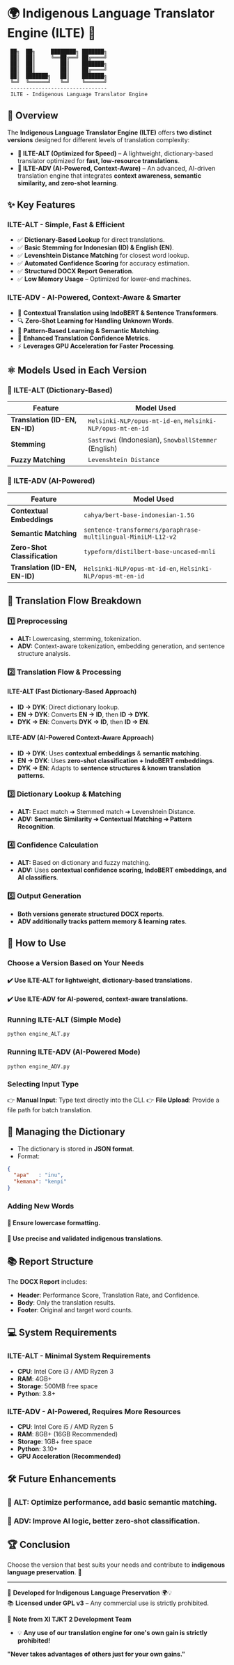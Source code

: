 # 🌍 Indigenous Language Translator Engine (ILTE) 🌿

```
 ██╗  ██╗     ████████╗ ███████╗
 ██║  ██║     ╚══██╔══╝ ██╔════╝
 ██║  ██║        ██║    ███████╗  
 ██║  ██║        ██║    ██╔════╝  
 ██║  ███████╗   ██║    ███████╗
 ╚═╝  ╚══════╝   ╚═╝    ╚══════╝
 -------------------------------
 ILTE - Indigenous Language Translator Engine
```

## 📌 Overview
The **Indigenous Language Translator Engine (ILTE)** offers **two distinct versions** designed for different levels of translation complexity:

- **🌱 ILTE-ALT (Optimized for Speed)** – A lightweight, dictionary-based translator optimized for **fast, low-resource translations**.
- **🧠 ILTE-ADV (AI-Powered, Context-Aware)** – An advanced, AI-driven translation engine that integrates **context awareness, semantic similarity, and zero-shot learning**.

## ✨ Key Features
### **ILTE-ALT - Simple, Fast & Efficient**
- ✅ **Dictionary-Based Lookup** for direct translations.
- ✅ **Basic Stemming for Indonesian (ID) & English (EN)**.
- ✅ **Levenshtein Distance Matching** for closest word lookup.
- ✅ **Automated Confidence Scoring** for accuracy estimation.
- ✅ **Structured DOCX Report Generation**.
- ✅ **Low Memory Usage** – Optimized for lower-end machines.

### **ILTE-ADV - AI-Powered, Context-Aware & Smarter**
- 🧠 **Contextual Translation using IndoBERT & Sentence Transformers**.
- 🔍 **Zero-Shot Learning for Handling Unknown Words**.
- 📖 **Pattern-Based Learning & Semantic Matching**.
- 🔄 **Enhanced Translation Confidence Metrics**.
- ⚡ **Leverages GPU Acceleration for Faster Processing**.

## ⚛ Models Used in Each Version

### **🌱 ILTE-ALT (Dictionary-Based)**
| Feature | Model Used |
|---------|-----------|
| **Translation (ID-EN, EN-ID)** | `Helsinki-NLP/opus-mt-id-en`, `Helsinki-NLP/opus-mt-en-id` |
| **Stemming** | `Sastrawi` (Indonesian), `SnowballStemmer` (English) |
| **Fuzzy Matching** | `Levenshtein Distance` |

### **🧠 ILTE-ADV (AI-Powered)**
| Feature | Model Used |
|---------|-----------|
| **Contextual Embeddings** | `cahya/bert-base-indonesian-1.5G` |
| **Semantic Matching** | `sentence-transformers/paraphrase-multilingual-MiniLM-L12-v2` |
| **Zero-Shot Classification** | `typeform/distilbert-base-uncased-mnli` |
| **Translation (ID-EN, EN-ID)** | `Helsinki-NLP/opus-mt-id-en`, `Helsinki-NLP/opus-mt-en-id` |

## 🔄 Translation Flow Breakdown
### **1️⃣ Preprocessing**
- **ALT:** Lowercasing, stemming, tokenization.
- **ADV:** Context-aware tokenization, embedding generation, and sentence structure analysis.

### **2️⃣ Translation Flow & Processing**
#### **ILTE-ALT (Fast Dictionary-Based Approach)**
- **ID → DYK**: Direct dictionary lookup.
- **EN → DYK**: Converts **EN → ID**, then **ID → DYK**.
- **DYK → EN**: Converts **DYK → ID**, then **ID → EN**.

#### **ILTE-ADV (AI-Powered Context-Aware Approach)**
- **ID → DYK**: Uses **contextual embeddings** & **semantic matching**.
- **EN → DYK**: Uses **zero-shot classification + IndoBERT embeddings**.
- **DYK → EN**: Adapts to **sentence structures & known translation patterns**.

### **3️⃣ Dictionary Lookup & Matching**
- **ALT:** Exact match ➔ Stemmed match ➔ Levenshtein Distance.
- **ADV:** **Semantic Similarity ➔ Contextual Matching ➔ Pattern Recognition**.

### **4️⃣ Confidence Calculation**
- **ALT:** Based on dictionary and fuzzy matching.
- **ADV:** Uses **contextual confidence scoring, IndoBERT embeddings, and AI classifiers**.

### **5️⃣ Output Generation**
- **Both versions generate structured DOCX reports**.
- **ADV additionally tracks pattern memory & learning rates**.

## 📂 How to Use
### **Choose a Version Based on Your Needs**
#### ✔️ Use **ILTE-ALT** for lightweight, dictionary-based translations.
#### ✔️ Use **ILTE-ADV** for AI-powered, context-aware translations.

### **Running ILTE-ALT (Simple Mode)**
```sh
python engine_ALT.py
```

### **Running ILTE-ADV (AI-Powered Mode)**
```sh
python engine_ADV.py
```

### **Selecting Input Type**
👉 **Manual Input**: Type text directly into the CLI.
👉 **File Upload**: Provide a file path for batch translation.

## 📁 Managing the Dictionary
- The dictionary is stored in **JSON format**.
- Format:
```json
{
  "apa"   : "inu",
  "kemana": "kenpi"
}
```

### Adding New Words
#### 📌 **Ensure lowercase formatting**.
#### 📌 **Use precise and validated indigenous translations**.

## 📚 Report Structure
The **DOCX Report** includes:
- **Header**: Performance Score, Translation Rate, and Confidence.
- **Body**: Only the translation results.
- **Footer**: Original and target word counts.

## 💻 System Requirements
### **ILTE-ALT - Minimal System Requirements**
- **CPU**: Intel Core i3 / AMD Ryzen 3
- **RAM**: 4GB+
- **Storage**: 500MB free space
- **Python**: 3.8+

### **ILTE-ADV - AI-Powered, Requires More Resources**
- **CPU**: Intel Core i5 / AMD Ryzen 5
- **RAM**: 8GB+ (16GB Recommended)
- **Storage**: 1GB+ free space
- **Python**: 3.10+
- **GPU Acceleration (Recommended)**

## 🛠 Future Enhancements
### 🔹 **ALT:** Optimize performance, add basic semantic matching.
### 🔹 **ADV:** Improve AI logic, better zero-shot classification.

## 🏆 Conclusion
Choose the version that best suits your needs and contribute to **indigenous language preservation**. 🚀  

---
🔗 **Developed for Indigenous Language Preservation** 🌍💡  
📚 **Licensed under GPL v3** – Any commercial use is strictly prohibited.  

📌 **Note from XI TJKT 2 Development Team** 
- 💡 **Any use of our translation engine for one's own gain is strictly prohibited!**


__**"Never takes advantages of others just for your own gains."**__
